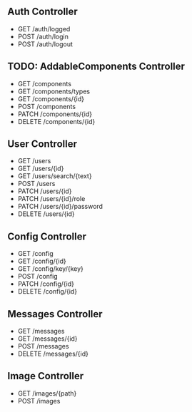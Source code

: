 ## Auth Controller

* GET /auth/logged
* POST /auth/login
* POST /auth/logout
 
## TODO: AddableComponents Controller

* GET /components
* GET /components/types
* GET /components/{id}
* POST /components
* PATCH /components/{id}
* DELETE /components/{id}

## User Controller

* GET /users
* GET /users/{id}
* GET /users/search/{text}
* POST /users
* PATCH /users/{id}
* PATCH /users/{id}/role
* PATCH /users/{id}/password
* DELETE /users/{id}

## Config Controller

* GET /config
* GET /config/{id}
* GET /config/key/{key}
* POST /config
* PATCH /config/{id}
* DELETE /config/{id} 

## Messages Controller

* GET /messages
* GET /messages/{id}
* POST /messages
* DELETE /messages/{id}

## Image Controller

* GET /images/{path}
* POST /images